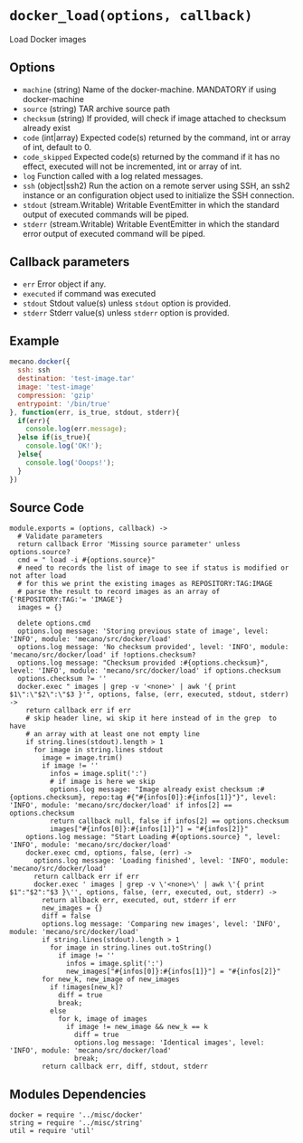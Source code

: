 
# `docker_load(options, callback)`

Load Docker images

## Options

*   `machine` (string)
    Name of the docker-machine. MANDATORY if using docker-machine
*   `source` (string)
    TAR archive source path
*   `checksum` (string)
    If provided, will check if image attached to checksum already exist
*   `code` (int|array)
    Expected code(s) returned by the command, int or array of int, default to 0.
*   `code_skipped`
    Expected code(s) returned by the command if it has no effect, executed will
    not be incremented, int or array of int.
*   `log`
    Function called with a log related messages.
*   `ssh` (object|ssh2)
    Run the action on a remote server using SSH, an ssh2 instance or an
    configuration object used to initialize the SSH connection.
*   `stdout` (stream.Writable)
    Writable EventEmitter in which the standard output of executed commands will
    be piped.
*   `stderr` (stream.Writable)
    Writable EventEmitter in which the standard error output of executed command
    will be piped.

## Callback parameters

*   `err`
    Error object if any.
*   `executed`
    if command was executed
*   `stdout`
    Stdout value(s) unless `stdout` option is provided.
*   `stderr`
    Stderr value(s) unless `stderr` option is provided.

## Example

```javascript
mecano.docker({
  ssh: ssh
  destination: 'test-image.tar'
  image: 'test-image'
  compression: 'gzip'
  entrypoint: '/bin/true'
}, function(err, is_true, stdout, stderr){
  if(err){
    console.log(err.message);
  }else if(is_true){
    console.log('OK!');
  }else{
    console.log('Ooops!');
  }
})
```

## Source Code

    module.exports = (options, callback) ->
      # Validate parameters
      return callback Error 'Missing source parameter' unless options.source?
      cmd = " load -i #{options.source}"
      # need to records the list of image to see if status is modified or not after load
      # for this we print the existing images as REPOSITORY:TAG:IMAGE
      # parse the result to record images as an array of   {'REPOSITORY:TAG:'= 'IMAGE'}
      images = {}

      delete options.cmd
      options.log message: 'Storing previous state of image', level: 'INFO', module: 'mecano/src/docker/load'
      options.log message: 'No checksum provided', level: 'INFO', module: 'mecano/src/docker/load' if !options.checksum?
      options.log message: "Checksum provided :#{options.checksum}", level: 'INFO', module: 'mecano/src/docker/load' if options.checksum
      options.checksum ?= ''
      docker.exec " images | grep -v '<none>' | awk '{ print $1\":\"$2\":\"$3 }'", options, false, (err, executed, stdout, stderr) ->
        return callback err if err
        # skip header line, wi skip it here instead of in the grep  to have
        # an array with at least one not empty line
        if string.lines(stdout).length > 1
          for image in string.lines stdout
            image = image.trim()
            if image != ''
              infos = image.split(':')
              # if image is here we skip
              options.log message: "Image already exist checksum :#{options.checksum}, repo:tag #{"#{infos[0]}:#{infos[1]}"}", level: 'INFO', module: 'mecano/src/docker/load' if infos[2] == options.checksum
              return callback null, false if infos[2] == options.checksum
              images["#{infos[0]}:#{infos[1]}"] = "#{infos[2]}"
        options.log message: "Start Loading #{options.source} ", level: 'INFO', module: 'mecano/src/docker/load'
        docker.exec cmd, options, false, (err) ->
          options.log message: 'Loading finished', level: 'INFO', module: 'mecano/src/docker/load'
          return callback err if err
          docker.exec ' images | grep -v \'<none>\' | awk \'{ print $1":"$2":"$3 }\'', options, false, (err, executed, out, stderr) ->
            return allback err, executed, out, stderr if err
            new_images = {}
            diff = false
            options.log message: 'Comparing new images', level: 'INFO', module: 'mecano/src/docker/load'
            if string.lines(stdout).length > 1
              for image in string.lines out.toString()
                if image != ''
                  infos = image.split(':')
                  new_images["#{infos[0]}:#{infos[1]}"] = "#{infos[2]}"
            for new_k, new_image of new_images
              if !images[new_k]?
                diff = true
                break;
              else
                for k, image of images
                  if image != new_image && new_k == k
                    diff = true
                    options.log message: 'Identical images', level: 'INFO', module: 'mecano/src/docker/load'
                    break;
            return callback err, diff, stdout, stderr


## Modules Dependencies

    docker = require '../misc/docker'
    string = require '../misc/string'
    util = require 'util'
